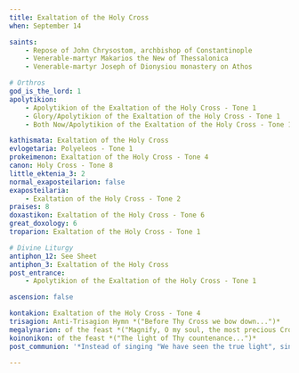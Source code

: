 ```yaml
---
title: Exaltation of the Holy Cross
when: September 14

saints:
    - Repose of John Chrysostom, archbishop of Constantinople
    - Venerable-martyr Makarios the New of Thessalonica
    - Venerable-martyr Joseph of Dionysiou monastery on Athos

# Orthros
god_is_the_lord: 1
apolytikion:
    - Apolytikion of the Exaltation of the Holy Cross - Tone 1
    - Glory/Apolytikion of the Exaltation of the Holy Cross - Tone 1
    - Both Now/Apolytikion of the Exaltation of the Holy Cross - Tone 1

kathismata: Exaltation of the Holy Cross
evlogetaria: Polyeleos - Tone 1
prokeimenon: Exaltation of the Holy Cross - Tone 4
canon: Holy Cross - Tone 8
little_ektenia_3: 2
normal_exaposteilarion: false
exaposteilaria:
    - Exaltation of the Holy Cross - Tone 2
praises: 8
doxastikon: Exaltation of the Holy Cross - Tone 6
great_doxology: 6
troparion: Exaltation of the Holy Cross - Tone 1

# Divine Liturgy
antiphon_12: See Sheet
antiphon_3: Exaltation of the Holy Cross
post_entrance:
    - Apolytikion of the Exaltation of the Holy Cross - Tone 1

ascension: false

kontakion: Exaltation of the Holy Cross - Tone 4
trisagion: Anti-Trisagion Hymn *("Before Thy Cross we bow down...")*
megalynarion: of the feast *("Magnify, O my soul, the most precious Cross...")*
koinonikon: of the feast *("The light of Thy countenance...")*
post_communion: '*Instead of singing "We have seen the true light", sing the Apolytikion of the Holy Cross.*'

---
```


